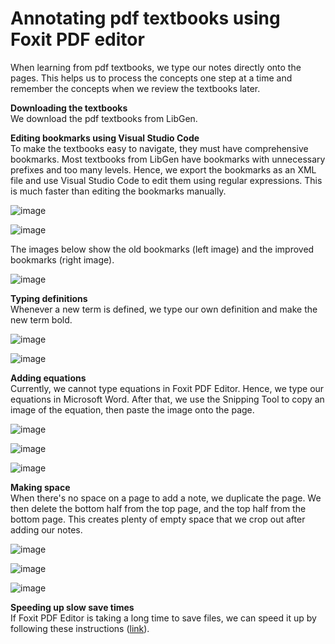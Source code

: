# Annotating pdf textbooks using Foxit PDF editor 

When learning from pdf textbooks, we type our notes directly onto the pages. This helps us to process the concepts one step at a time and remember the concepts when we review the textbooks later.   

**Downloading the textbooks**  
We download the pdf textbooks from LibGen.  

**Editing bookmarks using Visual Studio Code**  
To make the textbooks easy to navigate, they must have comprehensive bookmarks. Most textbooks from LibGen have bookmarks with unnecessary prefixes and too many levels. Hence, we export the bookmarks as an XML file and use Visual Studio Code to edit them using regular expressions. This is much faster than editing the bookmarks manually. 

![image](https://github.com/maximilian-ho/articles/assets/94465856/93a4727d-2fc2-4ee3-9341-ecb56b9919e4)

![image](https://github.com/maximilian-ho/articles/assets/94465856/3667ef53-9f8c-4be9-aa92-e2371cac850d)

The images below show the old bookmarks (left image) and the improved bookmarks (right image).   

![image](https://github.com/maximilian-ho/articles/assets/94465856/d14d8bb5-9d8e-4bdb-82f0-9c1243167a05)   

**Typing definitions**    
Whenever a new term is defined, we type our own definition and make the new term bold. 

![image](https://github.com/maximilian-ho/how-we-teach-ourselves/assets/94465856/e4a42825-19dc-4005-90a7-b4a96ec55e9f)

![image](https://github.com/maximilian-ho/how-we-teach-ourselves/assets/94465856/e9e11053-0239-4b65-887b-16e0d2414b27)  

**Adding equations**  
Currently, we cannot type equations in Foxit PDF Editor. Hence, we type our equations in Microsoft Word. After that, we use the Snipping Tool to copy an image of the equation, then paste the image onto the page.

![image](https://github.com/maximilian-ho/articles/assets/94465856/64f7d36f-e23e-4f9b-b76d-3d8bcf741c23)

![image](https://github.com/maximilian-ho/how-we-teach-ourselves/assets/94465856/49b5d879-b697-45c2-8a8e-83158801282d)

![image](https://github.com/maximilian-ho/how-we-teach-ourselves/assets/94465856/3208a3c4-8dd1-4c15-a4dd-5b8fc0daf3ae)

**Making space**  
When there's no space on a page to add a note, we duplicate the page. We then delete the bottom half from the top page, and the top half from the bottom page. This creates plenty of empty space that we crop out after adding our notes.  

![image](https://github.com/maximilian-ho/articles/assets/94465856/23940f6c-44f0-491b-8369-66aa301fc9ec)

![image](https://github.com/maximilian-ho/articles/assets/94465856/864d8490-1936-4791-8b82-109e780a4102)

![image](https://github.com/maximilian-ho/articles/assets/94465856/bc7a14c2-4da6-4a76-9d10-ac285969d86a)   

**Speeding up slow save times**   
If Foxit PDF Editor is taking a long time to save files, we can speed it up by following these instructions ([link](https://kb.foxit.com/hc/en-us/articles/4413854556436-Disable-the-feature-of-optimizing-PDF-file-automatically-when-saving-PDF-file-in-Foxit-PDF-Editor)). 

